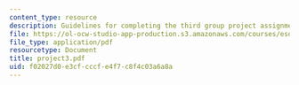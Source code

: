 ```yaml
---
content_type: resource
description: Guidelines for completing the third group project assignment.
file: https://ol-ocw-studio-app-production.s3.amazonaws.com/courses/esd-04j-frameworks-and-models-in-engineering-systems-engineering-system-design-spring-2007/f02027d0e3cfcccfe4f7c8f4c03a6a8a_project3.pdf
file_type: application/pdf
resourcetype: Document
title: project3.pdf
uid: f02027d0-e3cf-cccf-e4f7-c8f4c03a6a8a
---
```

